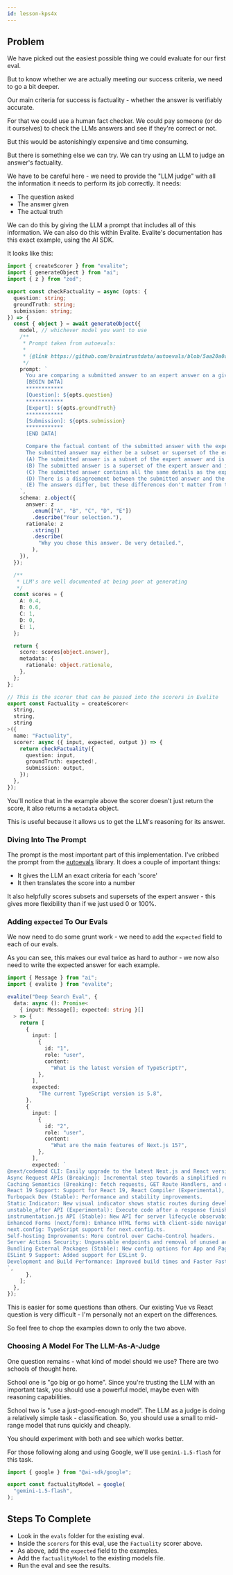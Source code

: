 ```yaml
---
id: lesson-kps4x
---
```


## Problem

We have picked out the easiest possible thing we could evaluate for our first eval.

But to know whether we are actually meeting our success criteria, we need to go a bit deeper.

Our main criteria for success is factuality - whether the answer is verifiably accurate.

For that we could use a human fact checker. We could pay someone (or do it ourselves) to check the LLMs answers and see if they're correct or not.

But this would be astonishingly expensive and time consuming.

But there is something else we can try. We can try using an LLM to judge an answer's factuality.

We have to be careful here - we need to provide the "LLM judge" with all the information it needs to perform its job correctly. It needs:

- The question asked
- The answer given
- The actual truth

We can do this by giving the LLM a prompt that includes all of this information. We can also do this within Evalite. Evalite's documentation has this exact example, using the AI SDK.

It looks like this:

```ts
import { createScorer } from "evalite";
import { generateObject } from "ai";
import { z } from "zod";

export const checkFactuality = async (opts: {
  question: string;
  groundTruth: string;
  submission: string;
}) => {
  const { object } = await generateObject({
    model, // whichever model you want to use
    /**
     * Prompt taken from autoevals:
     *
     * {@link https://github.com/braintrustdata/autoevals/blob/5aa20a0a9eb8fc9e07e9e5722ebf71c68d082f32/templates/factuality.yaml}
     */
    prompt: `
      You are comparing a submitted answer to an expert answer on a given question. Here is the data:
      [BEGIN DATA]
      ************
      [Question]: ${opts.question}
      ************
      [Expert]: ${opts.groundTruth}
      ************
      [Submission]: ${opts.submission}
      ************
      [END DATA]

      Compare the factual content of the submitted answer with the expert answer. Ignore any differences in style, grammar, or punctuation.
      The submitted answer may either be a subset or superset of the expert answer, or it may conflict with it. Determine which case applies. Answer the question by selecting one of the following options:
      (A) The submitted answer is a subset of the expert answer and is fully consistent with it.
      (B) The submitted answer is a superset of the expert answer and is fully consistent with it.
      (C) The submitted answer contains all the same details as the expert answer.
      (D) There is a disagreement between the submitted answer and the expert answer.
      (E) The answers differ, but these differences don't matter from the perspective of factuality.
    `,
    schema: z.object({
      answer: z
        .enum(["A", "B", "C", "D", "E"])
        .describe("Your selection."),
      rationale: z
        .string()
        .describe(
          "Why you chose this answer. Be very detailed.",
        ),
    }),
  });

  /**
   * LLM's are well documented at being poor at generating
   */
  const scores = {
    A: 0.4,
    B: 0.6,
    C: 1,
    D: 0,
    E: 1,
  };

  return {
    score: scores[object.answer],
    metadata: {
      rationale: object.rationale,
    },
  };
};

// This is the scorer that can be passed into the scorers in Evalite
export const Factuality = createScorer<
  string,
  string,
  string
>({
  name: "Factuality",
  scorer: async ({ input, expected, output }) => {
    return checkFactuality({
      question: input,
      groundTruth: expected!,
      submission: output,
    });
  },
});
```

You'll notice that in the example above the scorer doesn't just return the score, it also returns a `metadata` object.

This is useful because it allows us to get the LLM's reasoning for its answer.

### Diving Into The Prompt

The prompt is the most important part of this implementation. I've cribbed the prompt from the [autoevals](https://github.com/braintrustdata/autoevals) library. It does a couple of important things:

- It gives the LLM an exact criteria for each 'score'
- It then translates the score into a number

It also helpfully scores subsets and supersets of the expert answer - this gives more flexibility than if we just used 0 or 100%.

### Adding `expected` To Our Evals

We now need to do some grunt work - we need to add the `expected` field to each of our evals.

As you can see, this makes our eval twice as hard to author - we now also need to write the expected answer for each example.

```ts
import { Message } from "ai";
import { evalite } from "evalite";

evalite("Deep Search Eval", {
  data: async (): Promise<
    { input: Message[]; expected: string }[]
  > => {
    return [
      {
        input: [
          {
            id: "1",
            role: "user",
            content:
              "What is the latest version of TypeScript?",
          },
        ],
        expected:
          "The current TypeScript version is 5.8",
      },
      {
        input: [
          {
            id: "2",
            role: "user",
            content:
              "What are the main features of Next.js 15?",
          },
        ],
        expected: `
@next/codemod CLI: Easily upgrade to the latest Next.js and React versions.
Async Request APIs (Breaking): Incremental step towards a simplified rendering and caching model.
Caching Semantics (Breaking): fetch requests, GET Route Handlers, and client navigations are no longer cached by default.
React 19 Support: Support for React 19, React Compiler (Experimental), and hydration error improvements.
Turbopack Dev (Stable): Performance and stability improvements.
Static Indicator: New visual indicator shows static routes during development.
unstable_after API (Experimental): Execute code after a response finishes streaming.
instrumentation.js API (Stable): New API for server lifecycle observability.
Enhanced Forms (next/form): Enhance HTML forms with client-side navigation.
next.config: TypeScript support for next.config.ts.
Self-hosting Improvements: More control over Cache-Control headers.
Server Actions Security: Unguessable endpoints and removal of unused actions.
Bundling External Packages (Stable): New config options for App and Pages Router.
ESLint 9 Support: Added support for ESLint 9.
Development and Build Performance: Improved build times and Faster Fast Refresh.
`,
      },
    ];
  },
});
```

This is easier for some questions than others. Our existing Vue vs React question is very difficult - I'm personally not an expert on the differences.

So feel free to chop the examples down to only the two above.

### Choosing A Model For The LLM-As-A-Judge

One question remains - what kind of model should we use? There are two schools of thought here.

School one is "go big or go home". Since you're trusting the LLM with an important task, you should use a powerful model, maybe even with reasoning capabilities.

School two is "use a just-good-enough model". The LLM as a judge is doing a relatively simple task - classification. So, you should use a small to mid-range model that runs quickly and cheaply.

You should experiment with both and see which works better.

For those following along and using Google, we'll use `gemini-1.5-flash` for this task.

```ts
import { google } from "@ai-sdk/google";

export const factualityModel = google(
  "gemini-1.5-flash",
);
```

## Steps To Complete

- Look in the `evals` folder for the existing eval.
- Inside the `scorers` for this eval, use the `Factuality` scorer above.
- As above, add the `expected` field to the examples.
- Add the `factualityModel` to the existing models file.
- Run the eval and see the results.
